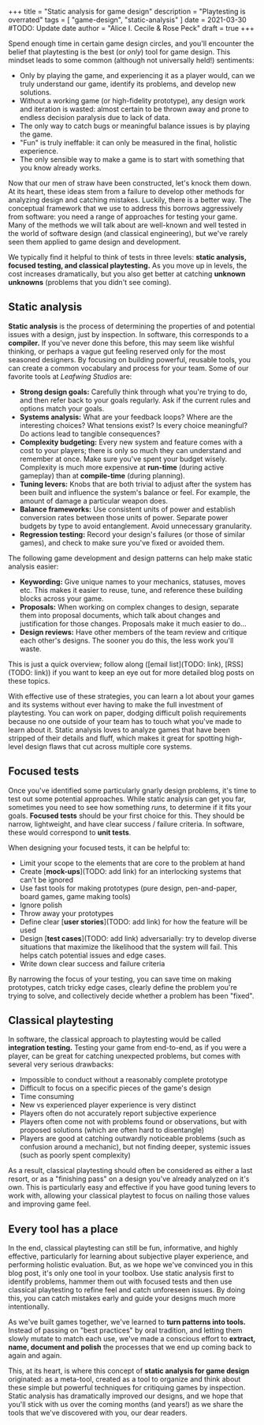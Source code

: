 +++
title = "Static analysis for game design"
description = "Playtesting is overrated"
tags = [
	"game-design",
	"static-analysis"
]
date = 2021-03-30 #TODO: Update date
author = "Alice I. Cecile & Rose Peck"
draft = true
+++

Spend enough time in certain game design circles, and you'll encounter the belief that playtesting is the best (or *only*) tool for game design.
This mindset leads to some common (although not universally held!) sentiments:

* Only by playing the game, and experiencing it as a player would, can we truly understand our game, identify its problems, and develop new solutions.
* Without a working game (or high-fidelity prototype), any design work and iteration is wasted: almost certain to be thrown away and prone to endless decision paralysis due to lack of data.
* The only way to catch bugs or meaningful balance issues is by playing the game.
* "Fun" is truly ineffable: it can only be measured in the final, holistic experience.
* The only sensible way to make a game is to start with something that you know already works.

Now that our men of straw have been constructed, let's knock them down.
At its heart, these ideas stem from a failure to develop other methods for analyzing design and catching mistakes.
Luckily, there is a better way.
The conceptual framework that we use to address this borrows aggressively from software: you need a range of approaches for testing your game.
Many of the methods we will talk about are well-known and well tested in the world of software design (and classical engineering), but we've rarely seen them applied to game design and development.

We typically find it helpful to think of tests in three levels: **static analysis, focused testing, and classical playtesting.**
As you move up in levels, the cost increases dramatically, but you also get better at catching **unknown unknowns** (problems that you didn't see coming).

## Static analysis

**Static analysis** is the process of determining the properties of and potential issues with a design, just by inspection.
In software, this corresponds to a **compiler.**
If you've never done this before, this may seem like wishful thinking, or perhaps a vague gut feeling reserved only for the most seasoned designers.
By focusing on building powerful, reusable tools, you can create a common vocabulary and process for your team.
Some of our favorite tools at *Leafwing Studios* are:

* **Strong design goals:** Carefully think through what you're trying to do, and then refer back to your goals regularly. Ask if the current rules and options match your goals.
* **Systems analysis:** What are your feedback loops? Where are the interesting choices? What tensions exist? Is every choice meaningful? Do actions lead to tangible consequences?
* **Complexity budgeting:** Every new system and feature comes with a cost to your players; there is only so much they can understand and remember at once. Make sure you've spent your budget wisely. Complexity is much more expensive at **run-time** (during active gameplay) than at **compile-time** (during planning).
* **Tuning levers:** Knobs that are both trivial to adjust after the system has been built and influence the system's balance or feel. For example, the amount of damage a particular weapon does.
* **Balance frameworks:** Use consistent units of power and establish conversion rates between those units of power. Separate power budgets by type to avoid entanglement. Avoid unnecessary granularity.
* **Regression testing:** Record your design's failures (or those of similar games), and check to make sure you've fixed or avoided them.

The following game development and design patterns can help make static analysis easier:

* **Keywording:** Give unique names to your mechanics, statuses, moves etc. This makes it easier to reuse, tune, and reference these building blocks across your game.
* **Proposals:** When working on complex changes to design, separate them into proposal documents, which talk about changes and justification for those changes.  Proposals make it much easier to do...
* **Design reviews:** Have other members of the team review and critique each other's designs. The sooner you do this, the less work you'll waste.

This is just a quick overview; follow along ([email list](TODO: link), [RSS](TODO: link)) if you want to keep an eye out for more detailed blog posts on these topics.

With effective use of these strategies, you can learn a lot about your games and its systems without ever having to make the full investment of playtesting.
You can work on paper, dodging difficult polish requirements because no one outside of your team has to touch what you've made to learn about it.
Static analysis loves to analyze games that have been stripped of their details and fluff, which makes it great for spotting high-level design flaws that cut across multiple core systems.

## Focused tests

Once you've identified some particularly gnarly design problems, it's time to test out some potential approaches.
While static analysis can get you far, sometimes you need to see how something *runs*, to determine if it fits your goals.
**Focused tests** should be your first choice for this.
They should be narrow, lightweight, and have clear success / failure criteria.
In software, these would correspond to **unit tests**.

When designing your focused tests, it can be helpful to:

* Limit your scope to the elements that are core to the problem at hand
* Create [**mock-ups**](TODO: add link) for an interlocking systems that can't be ignored
* Use fast tools for making prototypes (pure design, pen-and-paper, board games, game making tools)
* Ignore polish
* Throw away your prototypes
* Define clear [**user stories**](TODO: add link) for how the feature will be used
* Design [**test cases**](TODO: add link) adversarially: try to develop diverse situations that maximize the likelihood that the system will fail. This helps catch potential issues and edge cases.
* Write down clear success and failure criteria

By narrowing the focus of your testing, you can save time on making prototypes, catch tricky edge cases, clearly define the problem you're trying to solve, and collectively decide whether a problem has been "fixed".

## Classical playtesting

In software, the classical approach to playtesting would be called **integration testing.**
Testing your game from end-to-end, as if you were a player, can be great for catching unexpected problems, but comes with several very serious drawbacks:

* Impossible to conduct without a reasonably complete prototype
* Difficult to focus on a specific pieces of the game's design
* Time consuming
* New vs experienced player experience is very distinct
* Players often do not accurately report subjective experience
* Players often come not with problems found or observations, but with proposed solutions (which are often hard to disentangle)
* Players are good at catching outwardly noticeable problems (such as confusion around a mechanic), but not finding deeper, systemic issues (such as poorly spent complexity)

As a result, classical playtesting should often be considered as either a last resort, or as a "finishing pass" on a design you've already analyzed on it's own.
This is particularly easy and effective if you have good tuning levers to work with, allowing your classical playtest to focus on nailing those values and improving game feel.

## Every tool has a place

In the end, classical playtesting can still be fun, informative, and highly effective, particularly for learning about subjective player experience, and performing holistic evaluation.
But, as we hope we've convinced you in this blog post, it's only one tool in your toolbox.
Use static analysis first to identify problems, hammer them out with focused tests and then use classical playtesting to refine feel and catch unforeseen issues.
By doing this, you can catch mistakes early and guide your designs much more intentionally.

As we've built games together, we've learned to **turn patterns into tools.**
Instead of passing on "best practices" by oral tradition, and letting them slowly mutate to match each use, we've made a conscious effort to **extract, name, document and polish** the processes that we end up coming back to again and again.

This, at its heart, is where this concept of **static analysis for game design** originated: as a meta-tool, created as a tool to organize and think about these simple but powerful techniques for critiquing games by inspection.
Static analysis has dramatically improved our designs, and we hope that you'll stick with us over the coming months (and years!) as we share the tools that we've discovered with you, our dear readers.
